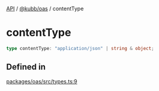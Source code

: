 [API](../../../packages.md) / [@kubb/oas](../index.md) / contentType

# contentType

```ts
type contentType: "application/json" | string & object;
```

## Defined in

[packages/oas/src/types.ts:9](https://github.com/kubb-project/kubb/blob/7f30045af96d8c89b6cda0a30f7535f095a0cb45/packages/oas/src/types.ts#L9)
